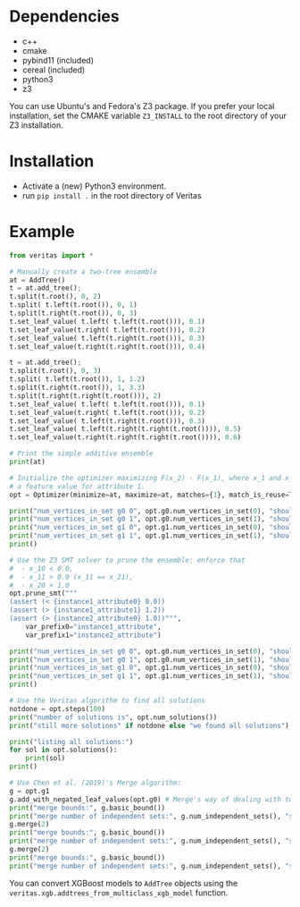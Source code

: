 # Dependencies

* c++
* cmake
* pybind11 (included)
* cereal (included)
* python3
* z3

You can use Ubuntu's and Fedora's Z3 package. If you prefer your local
installation, set the CMAKE variable `Z3_INSTALL` to the root directory of your
Z3 installation.


# Installation

* Activate a (new) Python3 environment.
* run `pip install .` in the root directory of Veritas


# Example

```python
from veritas import *

# Manually create a two-tree ensemble
at = AddTree()
t = at.add_tree();
t.split(t.root(), 0, 2)
t.split( t.left(t.root()), 0, 1)
t.split(t.right(t.root()), 0, 3)
t.set_leaf_value( t.left( t.left(t.root())), 0.1)
t.set_leaf_value(t.right( t.left(t.root())), 0.2)
t.set_leaf_value( t.left(t.right(t.root())), 0.3)
t.set_leaf_value(t.right(t.right(t.root())), 0.4)

t = at.add_tree();
t.split(t.root(), 0, 3)
t.split( t.left(t.root()), 1, 1.2)
t.split(t.right(t.root()), 1, 3.3)
t.split(t.right(t.right(t.root())), 2)
t.set_leaf_value( t.left( t.left(t.root())), 0.1)
t.set_leaf_value(t.right( t.left(t.root())), 0.2)
t.set_leaf_value( t.left(t.right(t.root())), 0.3)
t.set_leaf_value( t.left(t.right(t.right(t.root()))), 0.5)
t.set_leaf_value(t.right(t.right(t.right(t.root()))), 0.6)

# Print the simple additive ensemble
print(at)

# Initialize the optimizer maximizing F(x_2) - F(x_1), where x_1 and x_2 share
# a feature value for attribute 1.
opt = Optimizer(minimize=at, maximize=at, matches={1}, match_is_reuse=True);

print("num_vertices_in_set g0 0", opt.g0.num_vertices_in_set(0), "should be", 4)
print("num_vertices_in_set g0 1", opt.g0.num_vertices_in_set(1), "should be", 5)
print("num_vertices_in_set g1 0", opt.g1.num_vertices_in_set(0), "should be", 4)
print("num_vertices_in_set g1 1", opt.g1.num_vertices_in_set(1), "should be", 5)
print()

# Use the Z3 SMT solver to prune the ensemble: enforce that
#  - x_10 < 0.0, 
#  - x_11 > 0.0 (x_11 == x_21),
#  - x_20 > 1.0
opt.prune_smt("""
(assert (< {instance1_attribute0} 0.0))
(assert (> {instance1_attribute1} 1.2))
(assert (> {instance2_attribute0} 1.0))""",
    var_prefix0="instance1_attribute",
    var_prefix1="instance2_attribute")

print("num_vertices_in_set g0 0", opt.g0.num_vertices_in_set(0), "should be", 1)
print("num_vertices_in_set g0 1", opt.g0.num_vertices_in_set(1), "should be", 1)
print("num_vertices_in_set g1 0", opt.g1.num_vertices_in_set(0), "should be", 3)
print("num_vertices_in_set g1 1", opt.g1.num_vertices_in_set(1), "should be", 4)
print()

# Use the Veritas algorithm to find all solutions
notdone = opt.steps(100)
print("number of solutions is", opt.num_solutions())
print("still more solutions" if notdone else "we found all solutions")

print("listing all solutions:")
for sol in opt.solutions():
    print(sol)
print()

# Use Chen et al. (2019)'s Merge algorithm:
g = opt.g1
g.add_with_negated_leaf_values(opt.g0) # Merge's way of dealing with two models
print("merge bounds:", g.basic_bound())
print("merge number of independent sets:", g.num_independent_sets(), "should be", 4)
g.merge(2)
print("merge bounds:", g.basic_bound())
print("merge number of independent sets:", g.num_independent_sets(), "should be", 2)
g.merge(2)
print("merge bounds:", g.basic_bound())
print("merge number of independent sets:", g.num_independent_sets(), "should be", 1)
```

You can convert XGBoost models to `AddTree` objects using the
`veritas.xgb.addtrees_from_multiclass_xgb_model` function.
